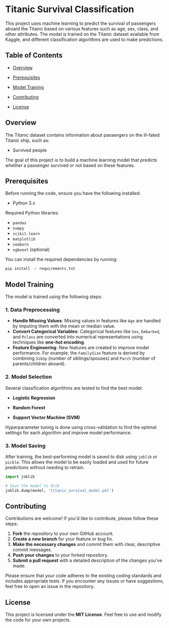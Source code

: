 # Titanic Survival Classification

This project uses machine learning to predict the survival of passengers aboard the Titanic based on various features such as age, sex, class, and other attributes. The model is trained on the Titanic dataset available from Kaggle, and different classification algorithms are used to make predictions.

## Table of Contents
- [Overview](#overview)
- [Prerequisites](#prerequisites)

- [Model Training](#model-training)

- [Contributing](#contributing)
- [License](#license)


## Overview
The Titanic dataset contains information about passengers on the ill-fated Titanic ship, such as:
- Survived people


The goal of this project is to build a machine learning model that predicts whether a passenger survived or not based on these features.

## Prerequisites
Before running the code, ensure you have the following installed:

- Python 3.x

Required Python libraries:
- `pandas`
- `numpy`
- `scikit-learn`
- `matplotlib`
- `seaborn`
- `xgboost` (optional)

You can install the required dependencies by running:

```bash
pip install -r requirements.txt

```
## Model Training

The model is trained using the following steps:

### 1. Data Preprocessing
- **Handle Missing Values**: Missing values in features like `Age` are handled by imputing them with the mean or median value.
- **Convert Categorical Variables**: Categorical features like `Sex`, `Embarked`, and `Pclass` are converted into numerical representations using techniques like **one-hot encoding**.
- **Feature Engineering**: New features are created to improve model performance. For example, the `FamilySize` feature is derived by combining `SibSp` (number of siblings/spouses) and `Parch` (number of parents/children aboard).

### 2. Model Selection
Several classification algorithms are tested to find the best model:
- **Logistic Regression**
- **Random Forest**

- **Support Vector Machine (SVM)**

Hyperparameter tuning is done using cross-validation to find the optimal settings for each algorithm and improve model performance.

### 3. Model Saving
After training, the best-performing model is saved to disk using `joblib` or `pickle`. This allows the model to be easily loaded and used for future predictions without needing to retrain.

```python
import joblib

# Save the model to disk
joblib.dump(model, 'titanic_survival_model.pkl')

```
## Contributing

Contributions are welcome! If you'd like to contribute, please follow these steps:

1. **Fork** the repository to your own GitHub account.
2. **Create a new branch** for your feature or bug fix.
3. **Make the necessary changes** and commit them with clear, descriptive commit messages.
4. **Push your changes** to your forked repository.
5. **Submit a pull request** with a detailed description of the changes you’ve made.

Please ensure that your code adheres to the existing coding standards and includes appropriate tests. If you encounter any issues or have suggestions, feel free to open an issue in the repository.

## License

This project is licensed under the **MIT License**. Feel free to use and modify the code for your own projects.

